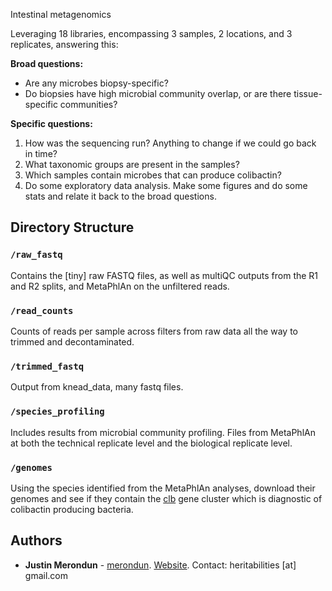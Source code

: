 Intestinal metagenomics

Leveraging 18 libraries, encompassing 3 samples, 2 locations, and 3 replicates, answering this:

**Broad questions:**

* Are any microbes biopsy-specific? 
* Do biopsies have high microbial community overlap, or are there tissue-specific communities?

**Specific questions:**

1. How was the sequencing run? Anything to change if we could go back in time?
2. What taxonomic groups are present in the samples?
3. Which samples contain microbes that can produce colibactin?
4. Do some exploratory data analysis. Make some figures and do some stats and relate it back to the broad questions. 


## Directory Structure

### `/raw_fastq`

Contains the [tiny] raw FASTQ files, as well as multiQC outputs from the R1 and R2 splits, and MetaPhlAn on the unfiltered reads. 

### `/read_counts`

Counts of reads per sample across filters from raw data all the way to trimmed and decontaminated. 

### `/trimmed_fastq`

Output from knead_data, many fastq files. 

### `/species_profiling`

Includes results from microbial community profiling. Files from MetaPhlAn at both the technical replicate level and the biological replicate level. 

### `/genomes`

Using the species identified from the MetaPhlAn analyses, download their genomes and see if they contain the [clb](https://www.science.org/doi/10.1126/science.1127059?url_ver=Z39.88-2003&rfr_id=ori:rid:crossref.org&rfr_dat=cr_pub%20%200pubmed) gene cluster which is diagnostic of colibactin producing bacteria. 

## Authors

- **Justin Merondun** - [merondun](https://github.com/merondun/). [Website](https://justinmerondun.wordpress.com/). Contact: heritabilities [at] gmail.com 
